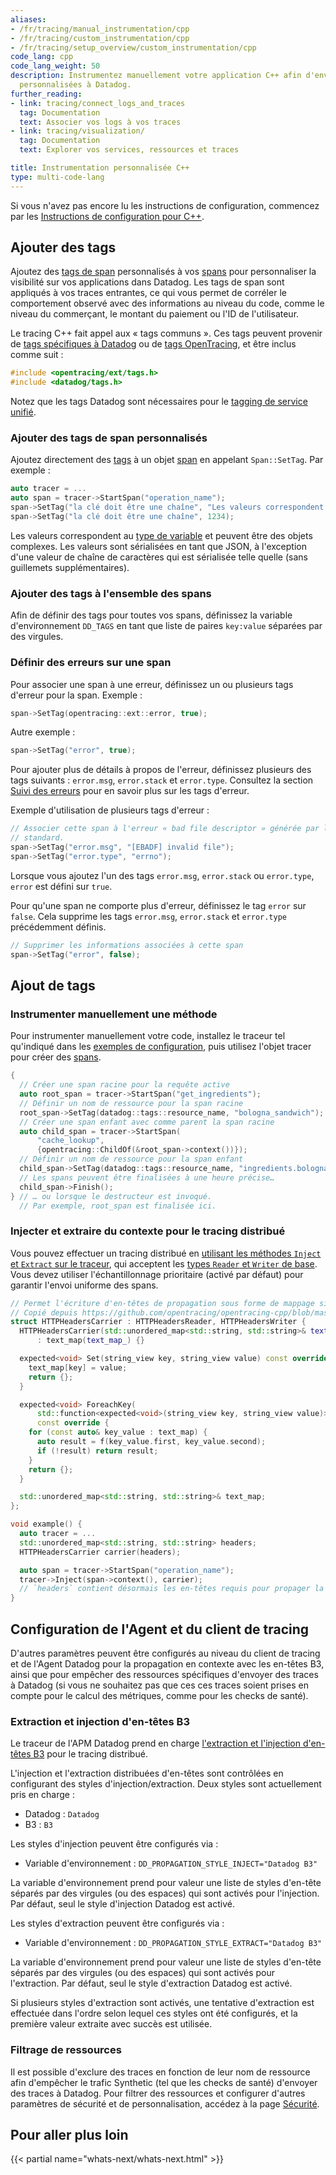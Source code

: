 ```yaml
---
aliases:
- /fr/tracing/manual_instrumentation/cpp
- /fr/tracing/custom_instrumentation/cpp
- /fr/tracing/setup_overview/custom_instrumentation/cpp
code_lang: cpp
code_lang_weight: 50
description: Instrumentez manuellement votre application C++ afin d'envoyer des traces
  personnalisées à Datadog.
further_reading:
- link: tracing/connect_logs_and_traces
  tag: Documentation
  text: Associer vos logs à vos traces
- link: tracing/visualization/
  tag: Documentation
  text: Explorer vos services, ressources et traces

title: Instrumentation personnalisée C++
type: multi-code-lang
---
```


<div class="alert alert-info">
Si vous n'avez pas encore lu les instructions de configuration, commencez par les <a href="https://docs.datadoghq.com/tracing/setup/cpp/">Instructions de configuration pour C++</a>.
</div>

## Ajouter des tags

Ajoutez des [tags de span][1] personnalisés à vos [spans][2] pour personnaliser la visibilité sur vos applications dans Datadog. Les tags de span sont appliqués à vos traces entrantes, ce qui vous permet de corréler le comportement observé avec des informations au niveau du code, comme le niveau du commerçant, le montant du paiement ou l'ID de l'utilisateur.

Le tracing C++ fait appel aux « tags communs ». Ces tags peuvent provenir de [tags spécifiques à Datadog][3] ou de [tags OpenTracing][4], et être inclus comme suit :

```cpp
#include <opentracing/ext/tags.h>
#include <datadog/tags.h>
```

Notez que les tags Datadog sont nécessaires pour le [tagging de service unifié][5].

### Ajouter des tags de span personnalisés

Ajoutez directement des [tags][1] à un objet [span][2] en appelant `Span::SetTag`. Par exemple :

```cpp
auto tracer = ...
auto span = tracer->StartSpan("operation_name");
span->SetTag("la clé doit être une chaîne", "Les valeurs correspondent aux types de variables");
span->SetTag("la clé doit être une chaîne", 1234);
```

Les valeurs correspondent au [type de variable][6] et peuvent être des objets complexes. Les valeurs sont sérialisées en tant que JSON, à l'exception d'une valeur de chaîne de caractères qui est sérialisée telle quelle (sans guillemets supplémentaires).

### Ajouter des tags à l'ensemble des spans

Afin de définir des tags pour toutes vos spans, définissez la variable d'environnement `DD_TAGS` en tant que liste de paires `key:value` séparées par des virgules.

### Définir des erreurs sur une span

Pour associer une span à une erreur, définissez un ou plusieurs tags d'erreur pour la span. Exemple :

```cpp
span->SetTag(opentracing::ext::error, true);
```

Autre exemple :

```cpp
span->SetTag("error", true);
```

Pour ajouter plus de détails à propos de l'erreur, définissez plusieurs des tags suivants : `error.msg`, `error.stack` et `error.type`. Consultez la section [Suivi des erreurs][7] pour en savoir plus sur les tags d'erreur.

Exemple d'utilisation de plusieurs tags d'erreur :

```cpp
// Associer cette span à l'erreur « bad file descriptor » générée par la bibliothèque
// standard.
span->SetTag("error.msg", "[EBADF] invalid file");
span->SetTag("error.type", "errno");
```

Lorsque vous ajoutez l'un des tags `error.msg`, `error.stack` ou `error.type`, `error` est défini sur `true`.

Pour qu'une span ne comporte plus d'erreur, définissez le tag `error` sur `false`. Cela supprime les tags `error.msg`, `error.stack` et `error.type` précédemment définis.

```cpp
// Supprimer les informations associées à cette span
span->SetTag("error", false);
```

## Ajout de tags

### Instrumenter manuellement une méthode

Pour instrumenter manuellement votre code, installez le traceur tel qu'indiqué dans les [exemples de configuration][8], puis utilisez l'objet tracer pour créer des [spans][2].

```cpp
{
  // Créer une span racine pour la requête active
  auto root_span = tracer->StartSpan("get_ingredients");
  // Définir un nom de ressource pour la span racine
  root_span->SetTag(datadog::tags::resource_name, "bologna_sandwich");
  // Créer une span enfant avec comme parent la span racine
  auto child_span = tracer->StartSpan(
      "cache_lookup",
      {opentracing::ChildOf(&root_span->context())});
  // Définir un nom de ressource pour la span enfant
  child_span->SetTag(datadog::tags::resource_name, "ingredients.bologna_sandwich");
  // Les spans peuvent être finalisées à une heure précise…
  child_span->Finish();
} // … ou lorsque le destructeur est invoqué.
  // Par exemple, root_span est finalisée ici.
```

### Injecter et extraire du contexte pour le tracing distribué

Vous pouvez effectuer un tracing distribué en [utilisant les méthodes `Inject` et `Extract` sur le traceur][9], qui acceptent les [types `Reader` et `Writer` de base][10]. Vous devez utiliser l'échantillonnage prioritaire (activé par défaut) pour garantir l'envoi uniforme des spans.

```cpp
// Permet l'écriture d'en-têtes de propagation sous forme de mappage simple <string, string>.
// Copié depuis https://github.com/opentracing/opentracing-cpp/blob/master/mocktracer/test/propagation_test.cpp
struct HTTPHeadersCarrier : HTTPHeadersReader, HTTPHeadersWriter {
  HTTPHeadersCarrier(std::unordered_map<std::string, std::string>& text_map_)
      : text_map(text_map_) {}

  expected<void> Set(string_view key, string_view value) const override {
    text_map[key] = value;
    return {};
  }

  expected<void> ForeachKey(
      std::function<expected<void>(string_view key, string_view value)> f)
      const override {
    for (const auto& key_value : text_map) {
      auto result = f(key_value.first, key_value.second);
      if (!result) return result;
    }
    return {};
  }

  std::unordered_map<std::string, std::string>& text_map;
};

void example() {
  auto tracer = ...
  std::unordered_map<std::string, std::string> headers;
  HTTPHeadersCarrier carrier(headers);

  auto span = tracer->StartSpan("operation_name");
  tracer->Inject(span->context(), carrier);
  // `headers` contient désormais les en-têtes requis pour propager la span.
}
```

## Configuration de l'Agent et du client de tracing

D'autres paramètres peuvent être configurés au niveau du client de tracing et de l'Agent Datadog pour la propagation en contexte avec les en-têtes B3, ainsi que pour empêcher des ressources spécifiques d'envoyer des traces à Datadog (si vous ne souhaitez pas que ces ces traces soient prises en compte pour le calcul des métriques, comme pour les checks de santé).

### Extraction et injection d'en-têtes B3

Le traceur de l'APM Datadog prend en charge [l'extraction et l'injection d'en-têtes B3][11] pour le tracing distribué.

L'injection et l'extraction distribuées d'en-têtes sont contrôlées en configurant des styles d'injection/extraction. Deux styles sont actuellement pris en charge :

- Datadog : `Datadog`
- B3 : `B3`

Les styles d'injection peuvent être configurés via :

- Variable d'environnement : `DD_PROPAGATION_STYLE_INJECT="Datadog B3"`

La variable d'environnement prend pour valeur une liste de styles d'en-tête séparés par des virgules (ou des espaces) qui sont activés pour l'injection. Par défaut, seul le style d'injection Datadog est activé.

Les styles d'extraction peuvent être configurés via :

- Variable d'environnement : `DD_PROPAGATION_STYLE_EXTRACT="Datadog B3"`

La variable d'environnement prend pour valeur une liste de styles d'en-tête séparés par des virgules (ou des espaces) qui sont activés pour l'extraction. Par défaut, seul le style d'extraction Datadog est activé.

Si plusieurs styles d'extraction sont activés, une tentative d'extraction est effectuée dans l'ordre selon lequel ces styles ont été configurés, et la première valeur extraite avec succès est utilisée.

### Filtrage de ressources

Il est possible d'exclure des traces en fonction de leur nom de ressource afin d'empêcher le trafic Synthetic (tel que les checks de santé) d'envoyer des traces à Datadog. Pour filtrer des ressources et configurer d'autres paramètres de sécurité et de personnalisation, accédez à la page [Sécurité][12].

## Pour aller plus loin

{{< partial name="whats-next/whats-next.html" >}}

[1]: /fr/tracing/glossary/#span-tags
[2]: /fr/tracing/glossary/#spans
[3]: https://github.com/DataDog/dd-opentracing-cpp/blob/master/include/datadog/tags.h
[4]: https://github.com/opentracing/opentracing-cpp/blob/master/include/opentracing/ext/tags.h
[5]: /fr/getting_started/tagging/unified_service_tagging
[6]: https://github.com/opentracing/opentracing-cpp/blob/master/include/opentracing/value.h
[7]: /fr/tracing/error_tracking/
[8]: /fr/tracing/setup/cpp/#installation
[9]: https://github.com/opentracing/opentracing-cpp/#inject-span-context-into-a-textmapwriter
[10]: https://github.com/opentracing/opentracing-cpp/blob/master/include/opentracing/propagation.h
[11]: https://github.com/openzipkin/b3-propagation
[12]: /fr/tracing/security
